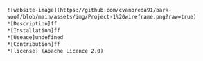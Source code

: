     ![website-image](https://github.com/cvanbreda91/bark-woof/blob/main/assets/img/Project-1%20wireframe.png?raw=true)
    *[Description]ff
    *[Installation]ff
    *[Useage]undefined
    *[Contribution]ff
    *[license] (Apache Licence 2.0)
